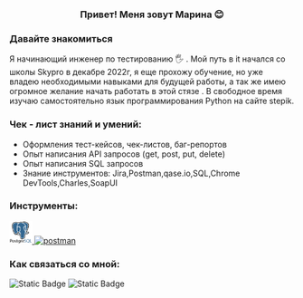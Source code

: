 ### <div align="center">Привет! Меня зовут Марина 😊</div>  
  



### Давайте знакомиться  
Я начинающий инженер по тестированию 🖐️ .
Мой путь в it начался со школы Skypro в декабре 2022г,  я еще прохожу обучение, но уже владею необходимыми навыками для будущей работы, а так же имею огромное желание начать работать в этой стязе . В свободное время изучаю самостоятельно язык программирования Python на сайте stepik.

  
  



### Чек - лист знаний и умений: 
- Оформления  тест-кейсов, чек-листов, баг-репортов  
- Опыт написания API запросов (get, post, put, delete)
- Опыт написания SQL запросов
- Знание инструментов: Jira,Postman,qase.io,SQL,Chrome DevTools,Charles,SoapUI 

<h3 align="left">Инструменты:</h3>
<p align="left"> <a href="https://www.postgresql.org" target="_blank" rel="noreferrer"> <img src="https://raw.githubusercontent.com/devicons/devicon/master/icons/postgresql/postgresql-original-wordmark.svg" alt="postgresql" width="40" height="40"/> </a> <a href="https://postman.com" target="_blank" rel="noreferrer"> <img src="https://www.vectorlogo.zone/logos/getpostman/getpostman-icon.svg" alt="postman" width="40" height="40"/> </a> </p>

### Как связаться со мной: 
![Static Badge](https://img.shields.io/badge/-Marinlucky-blue?style=flat&amp;logo=Telegram&logoColor=white&link=https%3A%2F%2Ft.me%2FMarinlucky) 
<img alt="Static Badge" src="https://img.shields.io/badge/-Yandex-yellow?style=flat%26amp&logo=Yandex&logoColor=white&link=mailto%3Amarinaevik%40yandex.ru">
